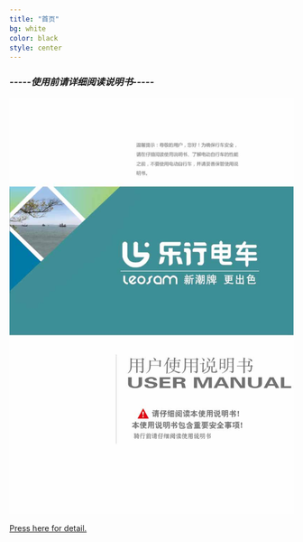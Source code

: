 ```yaml
---
title: "首页"
bg: white
color: black
style: center
---
```


### *-----使用前请详细阅读说明书-----*
![image tooltip here](/img/images/1_02.jpg)


<span id="forkongithub">
  <a href="{{ site.source_link }}" class="bg-blue">
    Press here for detail.
  </a>
</span>
